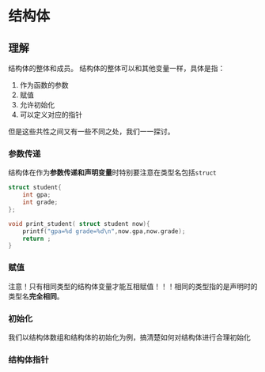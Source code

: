 # 结构体

## 理解  

结构体的整体和成员。
结构体的整体可以和其他变量一样，具体是指：

1. 作为函数的参数
2. 赋值
3. 允许初始化
4. 可以定义对应的指针

但是这些共性之间又有一些不同之处，我们一一探讨。

### 参数传递
结构体在作为**参数传递和声明变量**时特别要注意在类型名包括`struct`

```c
struct student{
	int gpa;
	int grade;
};

void print_student( struct student now){
	printf("gpa=%d grade=%d\n",now.gpa,now.grade);
	return ;
}
```

### 赋值

注意！只有相同类型的结构体变量才能互相赋值！！！相同的类型指的是声明时的类型名**完全相同**。

### 初始化

我们以结构体数组和结构体的初始化为例，搞清楚如何对结构体进行合理初始化

### 结构体指针
